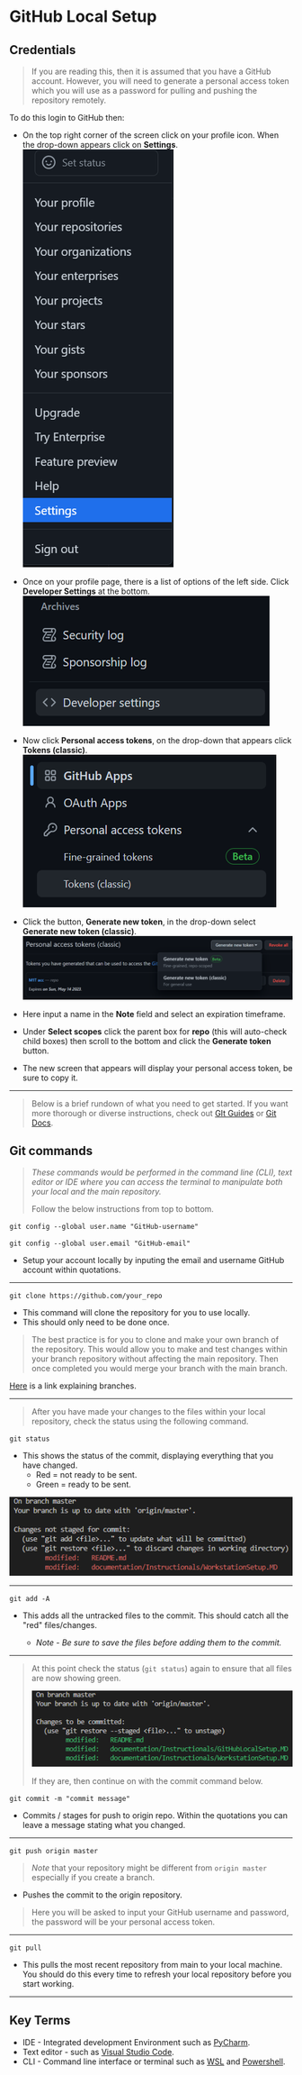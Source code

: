# GitHub Local Setup

## Credentials

> If you are reading this, then it is assumed that you have a GitHub account.  However, you will need to generate a personal access token which you will use as a password for pulling and pushing the repository remotely.  

 To do this login to GitHub then:

* On the top right corner of the screen click on your profile icon.  When the drop-down appears click on **Settings**.
![image info | ](./images/GitHubSettingsDropdown.png)

* Once on your profile page, there is a list of options of the left side.  Click **Developer Settings** at the bottom.  
![image info | ](./images/GitHubDeveloperSettings.png)
* Now click **Personal access tokens**, on the drop-down that appears click **Tokens (classic)**.  
![image info | ](./images/GitHubPersonalAccessTokens.png)
* Click the button, **Generate new token**, in the drop-down select **Generate new token (classic)**.  
![image info | ](./images/GitHubGenerateNewToken.png)
* Here input a name in the **Note** field and select an expiration timeframe.
* Under **Select scopes** click the parent box for **repo** (this  will auto-check child boxes) then scroll to the bottom and click the **Generate token** button.  
* The new screen that appears will display your personal access token, be sure to copy it.  

___
> Below is a brief rundown of what you need to get started. If you want more thorough or diverse instructions, check out [GIt Guides](https://github.com/git-guides) or [Git Docs](https://git-scm.com/docs).  

## **Git commands**

> _These commands would be performed in the command line (CLI), text editor or IDE where you can access the terminal to manipulate both your local and the main repository._
>
> Follow the below instructions from top to bottom.  

```git
git config --global user.name "GitHub-username"
```

```git
git config --global user.email "GitHub-email"
```

* Setup your account locally by inputing the email and username GitHub account within quotations.

___

```git
git clone https://github.com/your_repo
```

* This command will clone the repository for you to use locally.  
* This should only need to be done once.  

 > The best practice is for you to clone and make your own branch of the  repository.  This would allow you to make and test changes within your branch repository without affecting the main repository.  Then once completed you would merge your branch with the main branch.  

[Here](https://docs.github.com/en/pull-requests/collaborating-with-pull-requests/proposing-changes-to-your-work-with-pull-requests/about-branches) is a link explaining branches.  

___
> After you have made your changes to the files within your local repository, check the status using the following command.

```git
git status
```

* This shows the status of the commit, displaying everything that you have changed.
  * Red = not ready to be sent.
  * Green = ready to be sent.

![image info](./images/red.png)
___

```git
git add -A
```

* This adds all the untracked files to the commit.  This should catch all the "red" files/changes.

  * _Note -  Be sure to save the files before adding them to the commit._

___

> At this point check the status (`git status`) again to ensure that all files are now showing green.  
>
>![image info](./images/green.png)
>
> If they are, then continue on with the commit command below.  

```git
git commit -m "commit message"  
```

* Commits / stages for push to origin repo.  Within the quotations you can leave a message stating what you changed.  

___

```git
git push origin master       
```

> _Note_ that your repository might be different from ```origin master``` especially if you create a branch.  

* Pushes the commit to the origin repository.  

> Here you will be asked to input your GitHub username and password, the password will be your personal access token.  
___

```git
git pull
```

* This pulls the most recent repository from main to your local machine.  You should do this every time to refresh your local repository before you start working.  

___

## **Key Terms**

* IDE - Integrated development Environment such as [PyCharm](https://www.jetbrains.com/pycharm/).  
* Text editor - such as [Visual Studio Code](https://code.visualstudio.com/).  
* CLI - Command line interface or terminal such as [WSL](https://learn.microsoft.com/en-us/windows/wsl/install) and [Powershell](https://www.howtogeek.com/662611/9-ways-to-open-powershell-in-windows-10/).  
